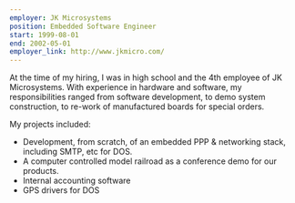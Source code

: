 ```yaml
---
employer: JK Microsystems
position: Embedded Software Engineer
start: 1999-08-01
end: 2002-05-01
employer_link: http://www.jkmicro.com/
---
```


At the time of my hiring, I was in high school and the 4th employee of JK Microsystems.
With experience in hardware and software, my responsibilities ranged from software development, to demo system construction, to re-work of manufactured boards for special orders.

My projects included:

* Development, from scratch, of an embedded PPP & networking stack, including SMTP, etc for DOS.
* A computer controlled model railroad as a conference demo for our products.
* Internal accounting software
* GPS drivers for DOS
